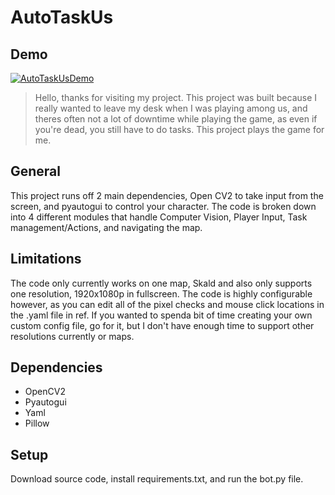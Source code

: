 # AutoTaskUs

## Demo 

[![AutoTaskUsDemo](http://img.youtube.com/vi/YLdDvTg6-W4/0.jpg)](https://youtu.be/YLdDvTg6-W4 "AutoTaskUs demo")

> Hello, thanks for visiting my project. This project was built because I really wanted to leave my desk when I was playing among us, and theres often not a lot of downtime while playing the game, as even if you're dead, you still have to do tasks. This project plays the game for me.

## General

This project runs off 2 main dependencies, Open CV2 to take input from the screen, and pyautogui to control your character. The code is broken down into 4 different modules that handle Computer Vision, Player Input, Task management/Actions, and navigating the map.


## Limitations

The code only currently works on one map, Skald and also only supports one resolution, 1920x1080p in fullscreen. The code is highly configurable however, as you can edit all of the pixel checks and mouse click locations in the .yaml file in ref. If you wanted to spenda bit of time creating your own custom config file, go for it, but I don't have enough time to support other resolutions currently or maps.

## Dependencies

- OpenCV2
- Pyautogui
- Yaml
- Pillow

## Setup

Download source code, install requirements.txt, and run the bot.py file.

